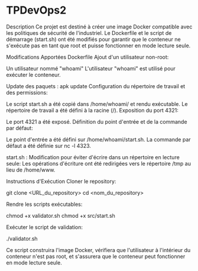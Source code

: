 # TPDevOps2

Description
Ce projet est destiné à créer une image Docker compatible avec les politiques de sécurité de l'industriel. Le Dockerfile et le script de démarrage (start.sh) ont été modifiés pour garantir que le conteneur ne s'exécute pas en tant que root et puisse fonctionner en mode lecture seule.

Modifications Apportées
Dockerfile
Ajout d'un utilisateur non-root:

Un utilisateur nommé "whoami" 
L'utilisateur "whoami" est utilisé pour exécuter le conteneur.

Update des paquets : apk update
Configuration du répertoire de travail et des permissions:

Le script start.sh a été copié dans /home/whoami/ et rendu exécutable.
Le répertoire de travail a été défini à la racine (/).
Exposition du port 4321:

Le port 4321 a été exposé.
Définition du point d'entrée et de la commande par défaut:

Le point d'entrée a été défini sur /home/whoami/start.sh.
La commande par défaut a été définie sur nc -l 4323.

start.sh : 
Modification pour éviter d'écrire dans un répertoire en lecture seule:
Les opérations d'écriture ont été redirigées vers le répertoire /tmp au lieu de /home/www.

Instructions d'Exécution
Cloner le repository:

git clone <URL_du_repository>
cd <nom_du_repository>

Rendre les scripts exécutables:

chmod +x validator.sh
chmod +x src/start.sh

Exécuter le script de validation:

./validator.sh

Ce script construira l'image Docker, vérifiera que l'utilisateur à l'intérieur du conteneur n'est pas root, et s'assurera que le conteneur peut fonctionner en mode lecture seule.
